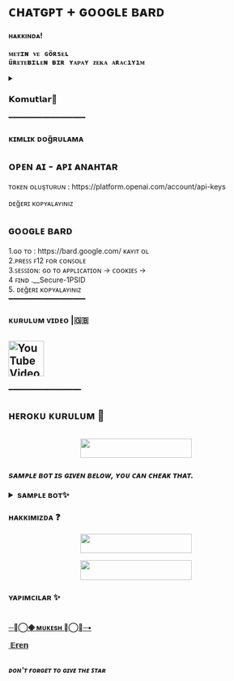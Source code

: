 # ᴄʜᴀᴛɢᴘᴛ + ɢᴏᴏɢʟᴇ ʙᴀʀᴅ 
<h4>ʜᴀᴋᴋıɴᴅᴀ!</h4>
<pre><b>ᴍᴇᴛɪɴ ᴠᴇ ɢöʀsᴇʟ
üʀᴇᴛᴇʙɪʟᴇɴ ʙɪʀ ʏᴀᴘᴀʏ ᴢᴇᴋᴀ ᴀʀᴀᴄıʏıᴍ </b></pre>


<details>
<summary><h3>𝗞𝗼𝗺𝘂𝘁𝗹𝗮𝗿📝</h3></summary> 
<pre><i> /ask - sᴏʀᴜɴᴜᴢᴜɴ 
ᴄᴇᴠᴀᴘ ɢᴇɴᴇʟʟɪᴋʟᴇ sıɴᴀᴠʟᴀʀᴅᴀ 
ᴋᴏᴘʏᴀ çᴇᴋᴍᴇᴋ ɪ̇çɪɴ ʙɪʀᴇʙɪʀ

/dream - ɢöʀsᴇʟ 
üʀᴇᴛᴍᴇᴋ ɪ̇çɪɴ ʙɪʀᴇʙɪʀ 
ᴍᴇsᴇʟᴀ ʜᴀʏᴀʟ 
ᴇᴛᴛɪğɪɴɪᴢ ʜᴇʀşᴇʏ

/ping - ʙᴏᴛᴜɴ 
sᴀğʟıᴋ sᴏʀᴜɴʟᴀʀıɴı ᴛᴇsᴛ ᴇᴛ
</i></pre>
</details>
 ━━━━━━━━━━━━━━━━━━
<h3> ᴋɪᴍʟɪᴋ ᴅᴏğʀᴜʟᴀᴍᴀ </h3>
<h2> ᴏᴘᴇɴ ᴀɪ - ᴀᴘɪ ᴀɴᴀʜᴛᴀʀ </h2>
ᴛᴏᴋᴇɴ ᴏʟᴜşᴛᴜʀᴜɴ :  https://platform.openai.com/account/api-keys

ᴅᴇğᴇʀɪ ᴋᴏᴘʏᴀʟᴀʏıɴıᴢ<br>
<h2> ɢᴏᴏɢʟᴇ ʙᴀʀᴅ </h2>
1.ɢᴏ ᴛᴏ :  https://bard.google.com/  ᴋᴀʏıᴛ ᴏʟ<br>
2.ᴘʀᴇꜱꜱ ꜰ12 ꜰᴏʀ ᴄᴏɴꜱᴏʟᴇ <br>
3.ꜱᴇꜱꜱɪᴏɴ: ɢᴏ ᴛᴏ ᴀᴘᴘʟɪᴄᴀᴛɪᴏɴ → ᴄᴏᴏᴋɪᴇꜱ → <br>
4 ꜰɪɴᴅ .__Secure-1PSID <br>
5. ᴅᴇğᴇʀɪ ᴋᴏᴘʏᴀʟᴀʏıɴıᴢ<br>
 ━━━━━━━━━━━━━━━━━━
<h3> ᴋᴜʀᴜʟᴜᴍ ᴠɪᴅᴇᴏ |🇬🇧 </h3>
<h2> <a href="https://youtu.be/Onq2zNgVQ-U"><img alt="YouTube Video Views" src="https://img.shields.io/youtube/views/Onq2zNgVQ-U",width="500" height="70">
  </a>  </h2>
  ━━━━━━━━━━━━━━━━━

 ## ʜᴇʀᴏᴋᴜ ᴋᴜʀᴜʟᴜᴍ 🚀</h4>
<pre><i></i></pre>
<p align="center"><a href="https://heroku.com/deploy?template=https://github.com/Noob-mukesh/chatgpt-bot"> <img src="https://img.shields.io/badge/Deploy%20To%20Heroku-black?style=for-the-badge&logo=heroku" width="220" height="38.45"/></a></p>
 
<summary><h3>

<i>sᴀᴍᴘʟᴇ ʙᴏᴛ ɪs ɢɪᴠᴇɴ ʙᴇʟᴏᴡ, ʏᴏᴜ ᴄᴀɴ ᴄʜᴇᴀᴋ ᴛʜᴀᴛ.</i>
<details>
<summary>sᴀᴍᴘʟᴇ ʙᴏᴛ✨</summary>
<i> ᴀʟʟ ᴛʜᴇ ᴄᴜsᴛᴏᴍɪsᴀᴛɪᴏɴs ʟɪᴋᴇ ᴅɪғғᴇʀᴇɴᴛ sᴛᴀʀᴛ ɪᴍᴀɢᴇs ᴀɴᴅ ᴅɪғғᴇʀᴇɴᴛ sᴛɪᴄᴋᴇʀs ᴀʀᴇ ᴀᴠᴀɪʟᴀʙʟᴇ. ᴢsᴛ ᴄʜᴇᴀᴋ ᴛʜᴇ ᴠᴀʀs ᴀɴᴅ ғᴏʀᴋ ᴛʜᴇ ʀᴇᴘᴏsɪᴛᴏʀʏ.</i>
<p align="center"><a href="https://t.me/CHATGPTAI_TG_BOT"> <img src="https://img.shields.io/badge/Sample%20Bot-pink?style=for-the-badge" width="220" height="38.45"/></a></p>
</details>


### ʜᴀᴋᴋıᴍıᴢᴅᴀ ❓

<p align="center"><a href="https://t.me/ParisBear"> <img src="https://img.shields.io/badge/SUPPORT-black?style=for-the-badge" width="220" height="38.45"/></a></p>

<p align="center"><a href="https://t.me/CerennyFlexQ"> <img src="https://img.shields.io/badge/ᴅᴇsᴛᴇᴋ%20ᴢᴏɴᴇ-blue?style=for-the-badge" width="220" height="38.45"/></a></p>


### ʏᴀᴘıᴍᴄıʟᴀʀ ✨
# 
<b> [─╼⃝𖠁 ᴍᴜᴋᴇsʜ 𖠁⃝╾─•](https://telegram.me/legend_coder) <br> <br>
 [­ 𝔼𝕣𝕖𝕟](https://telegram.me/WH0907)  </br> <br>

<p><i> ᴅᴏɴ'ᴛ  ғᴏʀɢᴇᴛ ᴛᴏ ɢɪᴠᴇ ᴛʜᴇ  ꜱᴛᴀʀ </i></p>


  
